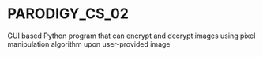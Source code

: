 # PARODIGY_CS_02
 GUI based Python program that can encrypt and decrypt images using pixel manipulation algorithm upon user-provided image 
